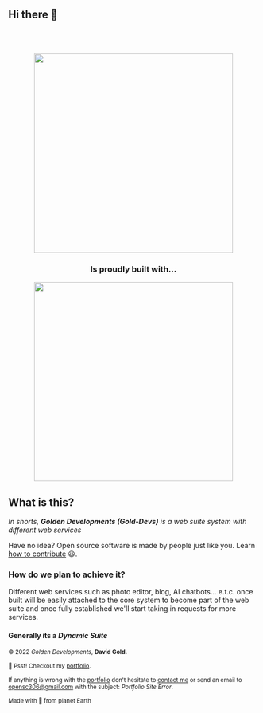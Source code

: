 ## Hi there 👋

<!-- <p align="center"> ![Golden Developments](https://raw.githubusercontent.com/Gold-Devs/.github/main/Gold%20Devs%20Logo.png) </p> -->

<br />
<br />

<p align="center">
    <a href="https://github.com/Gold-Devs" target="_blank">
        <img src="https://raw.githubusercontent.com/Gold-Devs/.github/main/svg/GD_021628.svg"
             width="400" />
    </a>
</p>

<h3 align="center">Is proudly built with&hellip; </h3>

<p align="center">
    <a href="https://laravel.com" target="_blank">
        <img src="https://raw.githubusercontent.com/laravel/art/master/logo-lockup/5%20SVG/2%20CMYK/1%20Full%20Color/laravel-logolockup-cmyk-red.svg"
             width="400" />
    </a>
</p>

## What is this?

_In shorts, <b>Golden Developments (Gold-Devs)</b> is a web suite system with different web services_

Have no idea? Open source software is made by people just like you. Learn [how to contribute](https://opensource.guide/) :smiley:.

### How do we plan to achieve it?

Different web services such as photo editor, blog, AI chatbots... e.t.c. once built will be easily attached to the core system to become part of the web suite and once fully established we'll start taking in requests for more services.

#### Generally its a _Dynamic Suite_

<small>:copyright: 2022 *Golden Developments*, <b>David Gold.</b></small>

<!--

**Here are some ideas to get you started:**

🙋‍♀️ A short introduction - what is your organization all about?
🌈 Contribution guidelines - how can the community get involved?
👩‍💻 Useful resources - where can the community find your docs? Is there anything else the community should know?
🍿 Fun facts - what does your team eat for breakfast?
🧙 Remember, you can do mighty things with the power of [Markdown](https://docs.github.com/github/writing-on-github/getting-started-with-writing-and-formatting-on-github/basic-writing-and-formatting-syntax)
-->

<sub>🤫 Psst! Checkout my [portfolio](http://golddevs.zya.me).</sub>

<sub>If anything is wrong with the [portfolio](http://golddevs.zya.me) don't hesitate to [contact me](http://golddevs.zya.me/contactme) or send an email to opensc306@gmail.com with the subject: *Portfolio Site Error*.</sub>

<sub>

Made with :blue_heart: from planet Earth

</sub>
